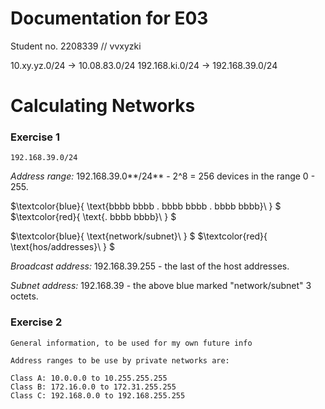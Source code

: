 # Documentation for E03

Student no. 2208339  // vvxyzki

10.xy.yz.0/24     ->     10.08.83.0/24
192.168.ki.0/24   ->     192.168.39.0/24

# Calculating Networks

### Exercise 1
```
192.168.39.0/24
```
*Address range:* 192.168.39.0**/24** - 2^8 = 256 devices in the range 0 - 255.

$`\textcolor{blue}{ \text{bbbb bbbb . bbbb bbbb . bbbb bbbb}\  } `$ $`\textcolor{red}{ \text{. bbbb bbbb}\  } `$

$`\textcolor{blue}{ \text{network/subnet}\  } `$ $`\textcolor{red}{ \text{hos/addresses}\  } `$

*Broadcast address:* 192.168.39.255 - the last of the host addresses.

*Subnet address:* 192.168.39 - the above blue marked "network/subnet" 3 octets. 

### Exercise 2

```
General information, to be used for my own future info

Address ranges to be use by private networks are:

Class A: 10.0.0.0 to 10.255.255.255
Class B: 172.16.0.0 to 172.31.255.255
Class C: 192.168.0.0 to 192.168.255.255
```
